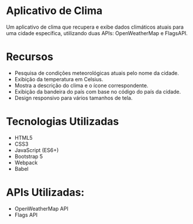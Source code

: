 # Aplicativo de Clima
Um aplicativo de clima que recupera e exibe dados climáticos atuais para uma cidade específica, utilizando duas APIs: OpenWeatherMap e FlagsAPI.

# Recursos
- Pesquisa de condições meteorológicas atuais pelo nome da cidade.
- Exibição da temperatura em Celsius.
- Mostra a descrição do clima e o ícone correspondente.
- Exibição da bandeira do país com base no código do país da cidade.
- Design responsivo para vários tamanhos de tela.

# Tecnologias Utilizadas
- HTML5
- CSS3
- JavaScript (ES6+)
- Bootstrap 5
- Webpack
- Babel

# APIs Utilizadas:
- OpenWeatherMap API
- Flags API 
